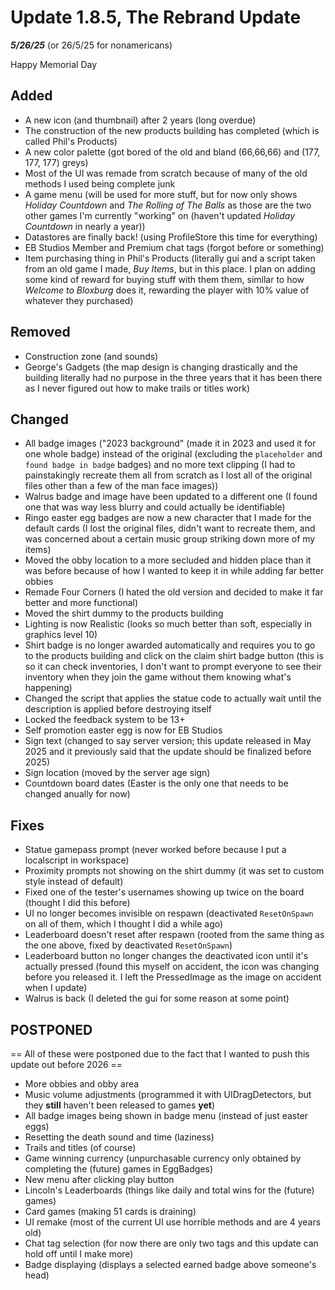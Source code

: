 # Update 1.8.5, The Rebrand Update
***5/26/25*** (or 26/5/25 for nonamericans)

Happy Memorial Day

## Added
+ A new icon (and thumbnail) after 2 years (long overdue)
+ The construction of the new products building has completed (which is called Phil's Products)
+ A new color palette (got bored of the old and bland (66,66,66) and (177, 177, 177) greys)
+ Most of the UI was remade from scratch because of many of the old methods I used being complete junk
+ A game menu (will be used for more stuff, but for now only shows *Holiday Countdown* and *The Rolling of The Balls* as those are the two other games I'm currently "working" on (haven't updated *Holiday Countdown* in nearly a year))
+ Datastores are finally back! (using ProfileStore this time for everything)
+ EB Studios Member and Premium chat tags (forgot before or something)
+ Item purchasing thing in Phil's Products (literally gui and a script taken from an old game I made, *Buy Items*, but in this place. I plan on adding some kind of reward for buying stuff with them them, similar to how *Welcome to Bloxburg* does it, rewarding the player with 10% value of whatever they purchased)

## Removed
- Construction zone (and sounds)
- George's Gadgets (the map design is changing drastically and the building literally had no purpose in the three years that it has been there as I never figured out how to make trails or titles work)

## Changed
+ All badge images ("2023 background" (made it in 2023 and used it for one whole badge) instead of the original (excluding the `placeholder` and `found badge in badge` badges) and no more text clipping (I had to painstakingly recreate them all from scratch as I lost all of the original files other than a few of the man face images))
+ Walrus badge and image have been updated to a different one (I found one that was way less blurry and could actually be identifiable)
+ Ringo easter egg badges are now a new character that I made for the default cards (I lost the original files, didn't want to recreate them, and was concerned about a certain music group striking down more of my items)
+ Moved the obby location to a more secluded and hidden place than it was before because of how I wanted to keep it in while adding far better obbies
+ Remade Four Corners (I hated the old version and decided to make it far better and more functional)
+ Moved the shirt dummy to the products building
+ Lighting is now Realistic (looks so much better than soft, especially in graphics level 10)
+ Shirt badge is no longer awarded automatically and requires you to go to the products building and click on the claim shirt badge button (this is so it can check inventories, I don't want to prompt everyone to see their inventory when they join the game without them knowing what's happening)
+ Changed the script that applies the statue code to actually wait until the description is applied before destroying itself
+ Locked the feedback system to be 13+
+ Self promotion easter egg is now for EB Studios
+ Sign text (changed to say server version; this update released in May 2025 and it previously said that the update should be finalized before 2025)
+ Sign location (moved by the server age sign)
+ Countdown board dates (Easter is the only one that needs to be changed anually for now)

## Fixes
- Statue gamepass prompt (never worked before because I put a localscript in workspace)
- Proximity prompts not showing on the shirt dummy (it was set to custom style instead of default)
- Fixed one of the tester's usernames showing up twice on the board (thought I did this before)
- UI no longer becomes invisible on respawn (deactivated `ResetOnSpawn` on all of them, which I thought I did a while ago)
- Leaderboard doesn't reset after respawn (rooted from the same thing as the one above, fixed by deactivated `ResetOnSpawn`)
- Leaderboard button no longer changes the deactivated icon until it's actually pressed (found this myself on accident, the icon was changing before you released it. I left the PressedImage as the image on accident when I update)
- Walrus is back (I deleted the gui for some reason at some point)

## POSTPONED
== All of these were postponed due to the fact that I wanted to push this update out before 2026 ==
- More obbies and obby area
- Music volume adjustments (programmed it with UIDragDetectors, but they **still** haven't been released to games **yet**)
- All badge images being shown in badge menu (instead of just easter eggs)
- Resetting the death sound and time (laziness)
- Trails and titles (of course)
- Game winning currency (unpurchasable currency only obtained by completing the (future) games in EggBadges)
- New menu after clicking play button
- Lincoln's Leaderboards (things like daily and total wins for the (future) games)
- Card games (making 51 cards is draining)
- UI remake (most of the current UI use horrible methods and are 4 years old)
- Chat tag selection (for now there are only two tags and this update can hold off until I make more)
- Badge displaying (displays a selected earned badge above someone's head)
